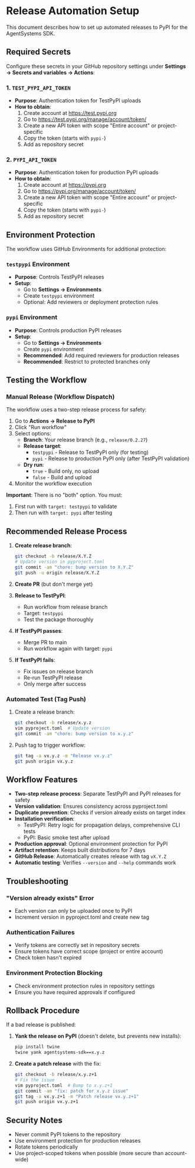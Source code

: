 # Release Automation Setup

This document describes how to set up automated releases to PyPI for the AgentSystems SDK.

## Required Secrets

Configure these secrets in your GitHub repository settings under **Settings → Secrets and variables → Actions**:

### 1. `TEST_PYPI_API_TOKEN`
- **Purpose**: Authentication token for TestPyPI uploads
- **How to obtain**:
  1. Create account at https://test.pypi.org
  2. Go to https://test.pypi.org/manage/account/token/
  3. Create a new API token with scope "Entire account" or project-specific
  4. Copy the token (starts with `pypi-`)
  5. Add as repository secret

### 2. `PYPI_API_TOKEN`
- **Purpose**: Authentication token for production PyPI uploads
- **How to obtain**:
  1. Create account at https://pypi.org
  2. Go to https://pypi.org/manage/account/token/
  3. Create a new API token with scope "Entire account" or project-specific
  4. Copy the token (starts with `pypi-`)
  5. Add as repository secret

## Environment Protection

The workflow uses GitHub Environments for additional protection:

### `testpypi` Environment
- **Purpose**: Controls TestPyPI releases
- **Setup**:
  - Go to **Settings → Environments**
  - Create `testpypi` environment
  - Optional: Add reviewers or deployment protection rules

### `pypi` Environment
- **Purpose**: Controls production PyPI releases
- **Setup**:
  - Go to **Settings → Environments**
  - Create `pypi` environment
  - **Recommended**: Add required reviewers for production releases
  - **Recommended**: Restrict to protected branches only

## Testing the Workflow

### Manual Release (Workflow Dispatch)

The workflow uses a two-step release process for safety:

1. Go to **Actions → Release to PyPI**
2. Click "Run workflow"
3. Select options:
   - **Branch**: Your release branch (e.g., `release/0.2.27`)
   - **Release target**:
     - `testpypi` - Release to TestPyPI only (for testing)
     - `pypi` - Release to production PyPI only (after TestPyPI validation)
   - **Dry run**:
     - `true` - Build only, no upload
     - `false` - Build and upload
4. Monitor the workflow execution

**Important**: There is no "both" option. You must:
1. First run with `target: testpypi` to validate
2. Then run with `target: pypi` after testing

## Recommended Release Process

1. **Create release branch**:
   ```bash
   git checkout -b release/X.Y.Z
   # Update version in pyproject.toml
   git commit -am "chore: bump version to X.Y.Z"
   git push -u origin release/X.Y.Z
   ```

2. **Create PR** (but don't merge yet)

3. **Release to TestPyPI**:
   - Run workflow from release branch
   - Target: `testpypi`
   - Test the package thoroughly

4. **If TestPyPI passes**:
   - Merge PR to main
   - Run workflow again with target: `pypi`

5. **If TestPyPI fails**:
   - Fix issues on release branch
   - Re-run TestPyPI release
   - Only merge after success

### Automated Test (Tag Push)
1. Create a release branch:
   ```bash
   git checkout -b release/x.y.z
   vim pyproject.toml  # Update version
   git commit -am "chore: bump version to x.y.z"
   ```

2. Push tag to trigger workflow:
   ```bash
   git tag -a vx.y.z -m "Release vx.y.z"
   git push origin vx.y.z
   ```

## Workflow Features

- **Two-step release process**: Separate TestPyPI and PyPI releases for safety
- **Version validation**: Ensures consistency across pyproject.toml
- **Duplicate prevention**: Checks if version already exists on target index
- **Installation verification**:
  - TestPyPI: Retry logic for propagation delays, comprehensive CLI tests
  - PyPI: Basic smoke test after upload
- **Production approval**: Optional environment protection for PyPI
- **Artifact retention**: Keeps built distributions for 7 days
- **GitHub Release**: Automatically creates release with tag `vX.Y.Z`
- **Automatic testing**: Verifies `--version` and `--help` commands work

## Troubleshooting

### "Version already exists" Error
- Each version can only be uploaded once to PyPI
- Increment version in pyproject.toml and create new tag

### Authentication Failures
- Verify tokens are correctly set in repository secrets
- Ensure tokens have correct scope (project or entire account)
- Check token hasn't expired

### Environment Protection Blocking
- Check environment protection rules in repository settings
- Ensure you have required approvals if configured

## Rollback Procedure

If a bad release is published:

1. **Yank the release on PyPI** (doesn't delete, but prevents new installs):
   ```bash
   pip install twine
   twine yank agentsystems-sdk==x.y.z
   ```

2. **Create a patch release** with the fix:
   ```bash
   git checkout -b release/x.y.z+1
   # Fix the issue
   vim pyproject.toml  # Bump to x.y.z+1
   git commit -am "fix: patch for x.y.z issue"
   git tag -a vx.y.z+1 -m "Patch release vx.y.z+1"
   git push origin vx.y.z+1
   ```

## Security Notes

- Never commit PyPI tokens to the repository
- Use environment protection for production releases
- Rotate tokens periodically
- Use project-scoped tokens when possible (more secure than account-wide)
